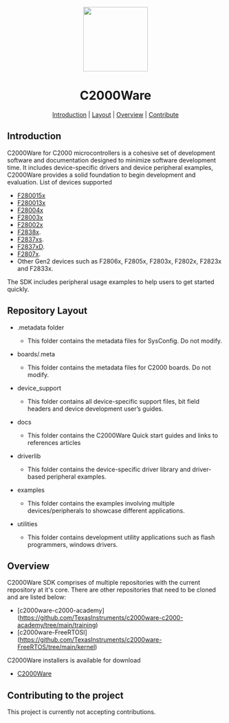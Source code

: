 <div align="center">

<img src="https://upload.wikimedia.org/wikipedia/commons/b/ba/TexasInstruments-Logo.svg" width="150"><br/>
# C2000Ware

[Introduction](#introduction) | [Layout](#repositorylayout) | [Overview](#overview) | [Contribute](#contributing-to-the-project)

</div>

## Introduction

C2000Ware for C2000 microcontrollers is a cohesive set of development software and documentation designed to minimize software development time. 
It includes device-specific drivers and device peripheral examples, C2000Ware provides a solid foundation to begin development and evaluation.
List of devices supported
- [F280015x](https://www.ti.com/product/TMS320F2800157) 
- [F280013x](https://www.ti.com/product/TMS320F2800137)
- [F28004x](https://www.ti.com/product/TMS320F280049C)
- [F28003x](https://www.ti.com/product/TMS320F280039C)
- [F28002x](https://www.ti.com/product/TMS320F280025C)
- [F2838x](https://www.ti.com/product/TMS320F28388D).
- [F2837xs](https://www.ti.com/product/TMS320F28379S).
- [F2837xD](https://www.ti.com/product/TMS320F28379D).
- [F2807x](https://www.ti.com/product/TMS320F28379S).
- Other Gen2 devices such as F2806x, F2805x, F2803x, F2802x, F2823x and F2833x.

The SDK includes peripheral usage examples to help users to get started quickly.

## Repository Layout

- .metadata folder
   - This folder contains the metadata files for SysConfig. Do not modify.
 
- boards/.meta
  - This folder contains the metadata files for C2000 boards. Do not modify.
  
- device_support
  - This folder contains all device-specific support files, bit field headers and device development user’s guides.

- docs
  - This folder contains the C2000Ware Quick start guides and links to references articles

- driverlib
  - This folder contains the device-specific driver library and driver-based peripheral examples.

- examples
  - This folder contains the examples involving multiple devices/peripherals to showcase different applications.

- utilities
  - This folder contains development utility applications such as flash programmers, windows drivers.
  
## Overview

C2000Ware SDK comprises of multiple repositories with the current repository at it's core. 
There are other repositories that need to be cloned and are listed below:

- [c2000ware-c2000-academy] (https://github.com/TexasInstruments/c2000ware-c2000-academy/tree/main/training)
- [c2000ware-FreeRTOSl] (https://github.com/TexasInstruments/c2000ware-FreeRTOS/tree/main/kernel)


C2000Ware installers is available for download 
- [C2000Ware](https://www.ti.com/tool/C2000Ware)

## Contributing to the project

This project is currently not accepting contributions. 
